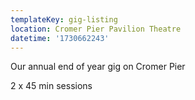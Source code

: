 ```yaml
---
templateKey: gig-listing
location: Cromer Pier Pavilion Theatre
datetime: '1730662243'
---
```

O﻿ur annual end of year gig on Cromer Pier

2﻿ x 45 min sessions